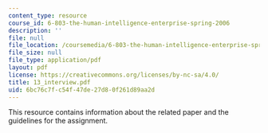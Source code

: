```yaml
---
content_type: resource
course_id: 6-803-the-human-intelligence-enterprise-spring-2006
description: ''
file: null
file_location: /coursemedia/6-803-the-human-intelligence-enterprise-spring-2006/6bc76c7fc54f47de27d80f261d89aa2d_13_interview.pdf
file_size: null
file_type: application/pdf
layout: pdf
license: https://creativecommons.org/licenses/by-nc-sa/4.0/
title: 13_interview.pdf
uid: 6bc76c7f-c54f-47de-27d8-0f261d89aa2d
---
```

This resource contains information about the related paper and the guidelines for the assignment.